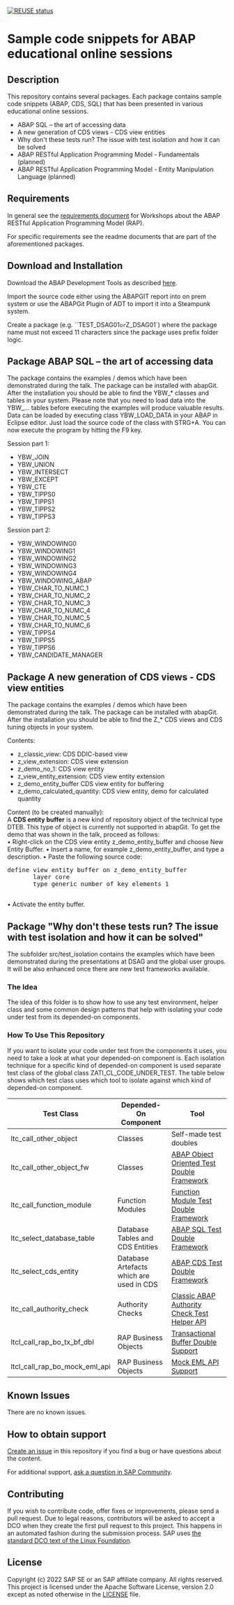[![REUSE status](https://api.reuse.software/badge/github.com/SAP-samples/abap-platform-fundamentals-01)](https://api.reuse.software/info/github.com/SAP-samples/abap-platform-fundamentals-01)

# Sample code snippets for ABAP educational online sessions
<!--- Register repository https://api.reuse.software/register, then add REUSE badge:
[![REUSE status](https://api.reuse.software/badge/github.com/SAP-samples/REPO-NAME)](https://api.reuse.software/info/github.com/SAP-samples/REPO-NAME)
-->

## Description

This repository contains several packages. Each package contains sample code snippets (ABAP, CDS, SQL) that has been presented in various educational online sessions. 

- ABAP SQL – the art of accessing data 
- A new generation of CDS views - CDS view entities
- Why don't these tests run? The issue with test isolation and how it can be solved
- ABAP RESTful Application Programming Model - Fundamentals (planned)
- ABAP RESTful Application Programming Model - Entity Manipulation Language (planned)

## Requirements

In general see the [requirements document](https://github.com/SAP-samples/abap-platform-rap-workshops/blob/main/requirements_rap_workshops.md) for Workshops about the ABAP RESTful Application Programming Model (RAP).

For specific requirements see the readme documents that are part of the aforementioned packages.

## Download and Installation

Download the ABAP Development Tools as described [here](https://tools.hana.ondemand.com/#abap).

Import the source code either using the ABAPGIT report into on prem system or use the ABAPGit Plugin of ADT to import it into a Steampunk system.

Create a package (e.g. ``TEST_DSAG01` or `Z_DSAG01`) where the package name must not exceed 11 characters since the package uses prefix folder logic.


## Package ABAP SQL – the art of accessing data 

The package contains the examples / demos which have been demonstrated during the talk. The package can be installed with abapGit. After the installation you should be able to find the YBW_* classes and tables in your system. Please note that you need to load data into the YBW_... tables before executing the examples will produce valuable results. Data can be loaded by executing class YBW_LOAD_DATA in your ABAP in Eclipse editor. Just load the source code of the class with STRG+A. You can now execute the program by hitting the F9 key.

Session part 1:
- YBW_JOIN
- YBW_UNION
- YBW_INTERSECT
- YBW_EXCEPT
- YBW_CTE
- YBW_TIPPS0
- YBW_TIPPS1
- YBW_TIPPS2
- YBW_TIPPS3

Session part 2:
- YBW_WINDOWING0
- YBW_WINDOWING1
- YBW_WINDOWING2
- YBW_WINDOWING3
- YBW_WINDOWING4
- YBW_WINDOWING_ABAP
- YBW_CHAR_TO_NUMC_1
- YBW_CHAR_TO_NUMC_2
- YBW_CHAR_TO_NUMC_3
- YBW_CHAR_TO_NUMC_4
- YBW_CHAR_TO_NUMC_5
- YBW_CHAR_TO_NUMC_6
- YBW_TIPPS4
- YBW_TIPPS5
- YBW_TIPPS6
- YBW_CANDIDATE_MANAGER

## Package A new generation of CDS views - CDS view entities

The package contains the examples / demos which have been demonstrated during the talk. The package can be installed with abapGit. After the installation you should be able to find the Z_* CDS views and CDS tuning objects in your system. 

Contents:
- z_classic_view: CDS DDIC-based view
- z_view_extension: CDS view extension
- z_demo_no_1: CDS view entity
- z_view_entity_extension: CDS view entity extension
- z_demo_entity_buffer CDS view entity for buffering
- z_demo_calculated_quantity: CDS view entity, demo for calculated quantity

Content (to be created manually):  
A **CDS entity buffer** is a new kind of repository object of the technical type DTEB. This type of object is currently not supported in abapGit. To get the demo that was shown in the talk, proceed as follows:  
•	Right-click on the CDS view entity z_demo_entity_buffer and choose New Entity Buffer.
•	Insert a name, for example z_demo_entity_buffer, and type a description.
•	Paste the following source code:
  <pre>define view entity buffer on z_demo_entity_buffer
       layer core
       type generic number of key elements 1
       </pre>
•	Activate the entity buffer.


## Package "Why don't these tests run? The issue with test isolation and how it can be solved"

The subfolder src/test_isolation contains the examples which have been demonstrated during the presentations at DSAG and the global user groups. It will be also enhanced once there are new test frameworks available.

### The Idea
The idea of this folder is to show how to use any test environment, helper class and some common design patterns that help with isolating your code under test from its depended-on components.

### How To Use This Repository
If you want to isolate your code under test from the components it uses, you need to take a look at what your depended-on component is. Each isolation technique for a specific kind of depended-on component is used separate test class of the global class ZATI_CL_CODE_UNDER_TEST. 
The table below shows which test class uses which tool to isolate against which kind of depended-on component.

Test Class | Depended-On Component | Tool | 
----- | ----- | ------
ltc_call_other_object | Classes | Self-made test doubles 
ltc_call_other_object_fw | Classes | [ABAP Object Oriented Test Double Framework](https://help.sap.com/docs/ABAP_PLATFORM/c238d694b825421f940829321ffa326a/804c251e9c19426cadd1395978d3f17b.html?locale=en-US)
ltc_call_function_module | Function Modules | [Function Module Test Double Framework](https://help.sap.com/docs/SAP_S4HANA_CLOUD/25cf71e63940453397a32dc2b7676947/75964f284aa9435da40c4d82e111f276.html?locale=en-US)
ltc_select_database_table | Database Tables and CDS Entities | [ABAP SQL Test Double Framework](https://help.sap.com/docs/ABAP_PLATFORM/c238d694b825421f940829321ffa326a/1432ca1fc7b547d493f691cdd09245ae.html?locale=en-US)
ltc_select_cds_entity | Database Artefacts which are used in CDS | [ABAP CDS Test Double Framework](https://help.sap.com/docs/ABAP_PLATFORM_NEW/c238d694b825421f940829321ffa326a/cbedc08ff4de48ffa8d04d3067ef08e7.html?locale=en-US)
ltc_call_authority_check | Authority Checks | [Classic ABAP Authority Check Test Helper API](https://help.sap.com/docs/ABAP_PLATFORM_NEW/c238d694b825421f940829321ffa326a/6500d4d8f89a4743a6c0513d659a475b.html?locale=en-US)
ltcl_call_rap_bo_tx_bf_dbl | RAP Business Objects | [Transactional Buffer Double Support](https://help.sap.com/docs/SAP_S4HANA_CLOUD/25cf71e63940453397a32dc2b7676947/0337944d45994a3ba7482421cdfe36c8.html)
ltcl_call_rap_bo_mock_eml_api | RAP Business Objects | [Mock EML API Support](https://help.sap.com/docs/SAP_S4HANA_CLOUD/25cf71e63940453397a32dc2b7676947/4fa0e8a6ea0d4c45bec1afdc1ac6bd49.html?locale=en-US)

## Known Issues

There are no known issues.

## How to obtain support

[Create an issue](https://github.com/SAP-samples/abap-platform-fundamentals-01/issues) in this repository if you find a bug or have questions about the content.
 
For additional support, [ask a question in SAP Community](https://answers.sap.com/questions/ask.html).

## Contributing
If you wish to contribute code, offer fixes or improvements, please send a pull request. Due to legal reasons, contributors will be asked to accept a DCO when they create the first pull request to this project. This happens in an automated fashion during the submission process. SAP uses [the standard DCO text of the Linux Foundation](https://developercertificate.org/).

## License
Copyright (c) 2022 SAP SE or an SAP affiliate company. All rights reserved. This project is licensed under the Apache Software License, version 2.0 except as noted otherwise in the [LICENSE](LICENSES/Apache-2.0.txt) file.
